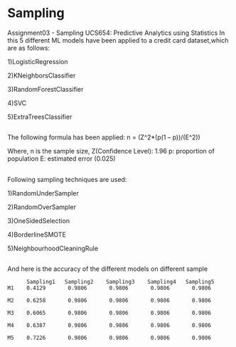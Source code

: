 # Sampling
Assignment03 - Sampling UCS654: Predictive Analytics using Statistics
In this 5 different ML models have been applied to a credit card dataset,which are as follows:

1)LogisticRegression 

2)KNeighborsClassifier

3)RandomForestClassifier

4)SVC

5)ExtraTreesClassifier

##
The following formula has been applied:
n = (Z^2*(p(1 – p))/(E^2))

Where,
n is the sample size,
Z(Confidence Level): 1.96
p: proportion of population 
E: estimated error (0.025)


##
Following sampling techniques are used:

1)RandomUnderSampler

2)RandomOverSampler

3)OneSidedSelection

4)BorderlineSMOTE

5)NeighbourhoodCleaningRule

##
And here is the accuracy of the different models on different sample 

          Sampling1   Sampling2    Sampling3    Sampling4   Sampling5
    M1    0.4129       0.9806       0.9806       0.9806       0.9806   

    M2    0.6258       0.9806       0.9806       0.9806       0.9806   

    M3    0.6065       0.9806       0.9806       0.9806       0.9806    

    M4    0.6387       0.9806       0.9806       0.9806       0.9806   

    M5    0.7226       0.9806       0.9806       0.9806       0.9806   



##



##
